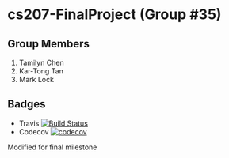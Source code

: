 # cs207-FinalProject (Group #35)

## Group Members
1. Tamilyn	Chen
2. Kar-Tong Tan
3. Mark Lock


## Badges
- Travis
[![Build Status](https://travis-ci.com/Topcoder-Kitty-ML/cs207-FinalProject.svg?branch=master)](https://travis-ci.com/Topcoder-Kitty-ML/cs207-FinalProject)
- Codecov
[![codecov](https://codecov.io/gh/Topcoder-Kitty-ML/cs207-FinalProject/branch/master/graph/badge.svg)](https://codecov.io/gh/Topcoder-Kitty-ML/cs207-FinalProject)


Modified for final milestone
